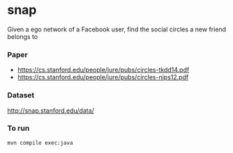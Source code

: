# snap
Given a ego network of a Facebook user, find the social circles a new friend belongs to

### Paper
* https://cs.stanford.edu/people/jure/pubs/circles-tkdd14.pdf
* https://cs.stanford.edu/people/jure/pubs/circles-nips12.pdf

### Dataset
http://snap.stanford.edu/data/

### To run
`mvn compile exec:java`
